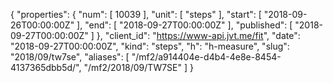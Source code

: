 {
  "properties": {
    "num": [
      10039
    ],
    "unit": [
      "steps"
    ],
    "start": [
      "2018-09-26T00:00:00Z"
    ],
    "end": [
      "2018-09-27T00:00:00Z"
    ],
    "published": [
      "2018-09-27T00:00:00Z"
    ]
  },
  "client_id": "https://www-api.jvt.me/fit",
  "date": "2018-09-27T00:00:00Z",
  "kind": "steps",
  "h": "h-measure",
  "slug": "2018/09/tw7se",
  "aliases": [
    "/mf2/a914404e-d4b4-4e8e-8454-4137365dbb5d/",
    "/mf2/2018/09/TW7SE"
  ]
}

